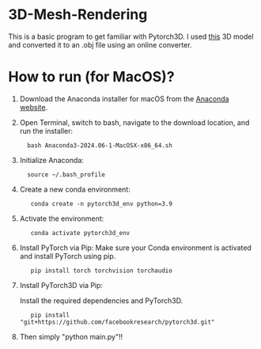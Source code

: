 # 3D-Mesh-Rendering

This is a basic program to get familiar with Pytorch3D. I used [this](https://www.thingiverse.com/thing:6665518) 3D model and converted it to an .obj file using an online converter. 


# How to run (for MacOS)?

1) Download the Anaconda installer for macOS from the [Anaconda website](https://repo.anaconda.com/archive/).
2) Open Terminal, switch to bash,  navigate to the download location, and run the installer:
   ```shell
     bash Anaconda3-2024.06-1-MacOSX-x86_64.sh
   ```
3) Initialize Anaconda:
   ```shell
     source ~/.bash_profile
   ```
4) Create a new conda environment:
     ```shell
        conda create -n pytorch3d_env python=3.9
      ```
5) Activate the environment:
   ```shell
      conda activate pytorch3d_env
   ```
6) Install PyTorch via Pip:
Make sure your Conda environment is activated and install PyTorch using pip.
   ```shell
      pip install torch torchvision torchaudio
   ```
7) Install PyTorch3D via Pip:

   Install the required dependencies and PyTorch3D.
      ```shell
         pip install "git+https://github.com/facebookresearch/pytorch3d.git"
      ```
      
8) Then simply "python main.py"!!
